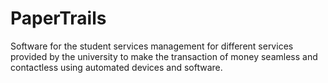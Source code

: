 # PaperTrails
Software for the student services management for different services provided by the university to make the transaction of money seamless and contactless using automated devices and software.
